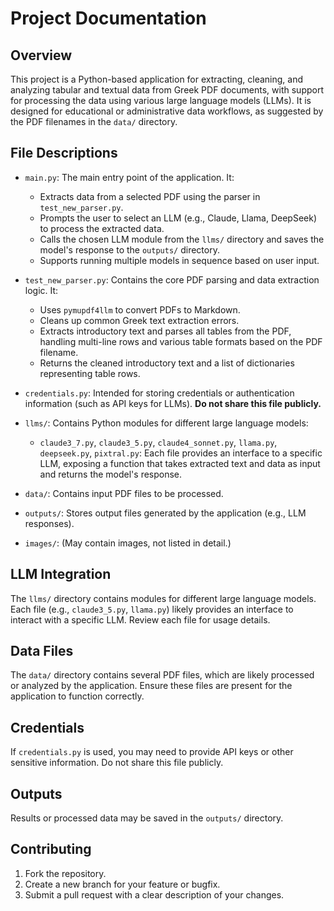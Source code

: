 # Project Documentation

## Overview
This project is a Python-based application for extracting, cleaning, and analyzing tabular and textual data from Greek PDF documents, with support for processing the data using various large language models (LLMs). It is designed for educational or administrative data workflows, as suggested by the PDF filenames in the `data/` directory.

## File Descriptions
- `main.py`: The main entry point of the application. It:
  - Extracts data from a selected PDF using the parser in `test_new_parser.py`.
  - Prompts the user to select an LLM (e.g., Claude, Llama, DeepSeek) to process the extracted data.
  - Calls the chosen LLM module from the `llms/` directory and saves the model's response to the `outputs/` directory.
  - Supports running multiple models in sequence based on user input.

- `test_new_parser.py`: Contains the core PDF parsing and data extraction logic. It:
  - Uses `pymupdf4llm` to convert PDFs to Markdown.
  - Cleans up common Greek text extraction errors.
  - Extracts introductory text and parses all tables from the PDF, handling multi-line rows and various table formats based on the PDF filename.
  - Returns the cleaned introductory text and a list of dictionaries representing table rows.

- `credentials.py`: Intended for storing credentials or authentication information (such as API keys for LLMs). **Do not share this file publicly.**

- `llms/`: Contains Python modules for different large language models:
  - `claude3_7.py`, `claude3_5.py`, `claude4_sonnet.py`, `llama.py`, `deepseek.py`, `pixtral.py`: Each file provides an interface to a specific LLM, exposing a function that takes extracted text and data as input and returns the model's response.

- `data/`: Contains input PDF files to be processed.
- `outputs/`: Stores output files generated by the application (e.g., LLM responses).
- `images/`: (May contain images, not listed in detail.)

## LLM Integration
The `llms/` directory contains modules for different large language models. Each file (e.g., `claude3_5.py`, `llama.py`) likely provides an interface to interact with a specific LLM. Review each file for usage details.

## Data Files
The `data/` directory contains several PDF files, which are likely processed or analyzed by the application. Ensure these files are present for the application to function correctly.

## Credentials
If `credentials.py` is used, you may need to provide API keys or other sensitive information. Do not share this file publicly.

## Outputs
Results or processed data may be saved in the `outputs/` directory.

## Contributing
1. Fork the repository.
2. Create a new branch for your feature or bugfix.
3. Submit a pull request with a clear description of your changes.
